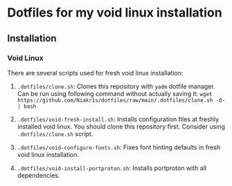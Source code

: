 # Dotfiles for my void linux installation

## Installation

### Void Linux

There are several scripts used for fresh void linux installation:

1. `.dotfiles/clone.sh`:
Clones this repository with `yadm` dotfile manager.
Can be run using following command without actually saving it:
`wget https://github.com/Niakr1s/dotfiles/raw/main/.dotfiles/clone.sh -O- | bash`

1. `.dotfiles/void-fresh-install.sh`:
Installs configuration files at freshly installed void linux.
You should clone this repository first.
Consider using `.dotfiles/clone.sh` script.

1. `.dotfiles/void-configure-fonts.sh`:
Fixes font hinting defaults in fresh void linux installation.

1. `.dotfiles/void-install-portproton.sh`:
Installs portproton with all dependencies.
